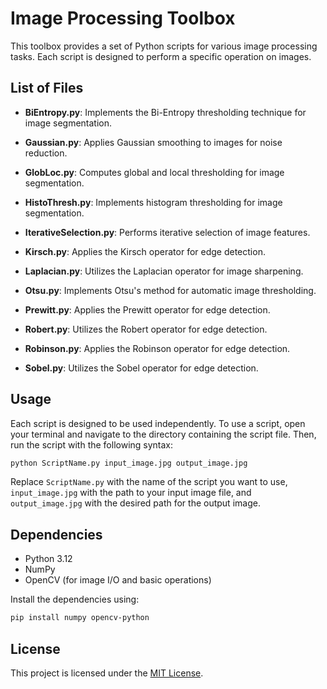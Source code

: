 # Image Processing Toolbox

This toolbox provides a set of Python scripts for various image processing tasks. Each script is designed to perform a specific operation on images.

## List of Files

- **BiEntropy.py**: Implements the Bi-Entropy thresholding technique for image segmentation.

- **Gaussian.py**: Applies Gaussian smoothing to images for noise reduction.

- **GlobLoc.py**: Computes global and local thresholding for image segmentation.

- **HistoThresh.py**: Implements histogram thresholding for image segmentation.

- **IterativeSelection.py**: Performs iterative selection of image features.

- **Kirsch.py**: Applies the Kirsch operator for edge detection.

- **Laplacian.py**: Utilizes the Laplacian operator for image sharpening.

- **Otsu.py**: Implements Otsu's method for automatic image thresholding.

- **Prewitt.py**: Applies the Prewitt operator for edge detection.

- **Robert.py**: Utilizes the Robert operator for edge detection.

- **Robinson.py**: Applies the Robinson operator for edge detection.

- **Sobel.py**: Utilizes the Sobel operator for edge detection.

## Usage

Each script is designed to be used independently. To use a script, open your terminal and navigate to the directory containing the script file. Then, run the script with the following syntax:

```bash
python ScriptName.py input_image.jpg output_image.jpg
```

Replace `ScriptName.py` with the name of the script you want to use, `input_image.jpg` with the path to your input image file, and `output_image.jpg` with the desired path for the output image.

## Dependencies

- Python 3.12
- NumPy
- OpenCV (for image I/O and basic operations)

Install the dependencies using:

```bash
pip install numpy opencv-python
```

## License

This project is licensed under the [MIT License](LICENSE).

